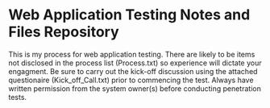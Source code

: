 # Web Application Testing Notes and Files Repository 
This is my process for web application testing. There are likely to be items not disclosed in the process list (Process.txt) so experience will dictate your engagment. Be sure to carry out the kick-off discussion using the attached questionaire (Kick_off_Call.txt) prior to commencing the test. Always have written permission from the system owner(s) before conducting penetration tests. 
